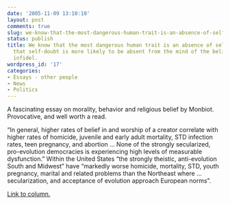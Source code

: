```yaml
---
date: '2005-11-09 13:10:10'
layout: post
comments: true
slug: we-know-that-the-most-dangerous-human-trait-is-an-absence-of-self-doubt-and-that-self-doubt-is-more-likely-to-be-absent-from-the-mind-of-the-believer-than-the-infidel
status: publish
title: We know that the most dangerous human trait is an absence of self-doubt, and
  that self-doubt is more likely to be absent from the mind of the believer than the
  infidel.
wordpress_id: '17'
categories:
- Essays - other people
- News
- Politics
---
```


A fascinating essay on morality, behavior and religious belief by Monbiot. Provocative, and well worth a read.



> 
“In general, higher rates of belief in and worship of a creator correlate with higher rates of homicide, juvenile and early adult mortality, STD infection rates, teen pregnancy, and abortion … None of the strongly secularized, pro-evolution democracies is experiencing high levels of measurable dysfunction.” Within the United States “the strongly theistic, anti-evolution South and Midwest” have “markedly worse homicide, mortality, STD, youth pregnancy, marital and related problems than the Northeast where … secularization, and acceptance of evolution approach European norms”.




[Link to column.](http://www.monbiot.com/archives/2005/10/11/better-off-without-him/)
